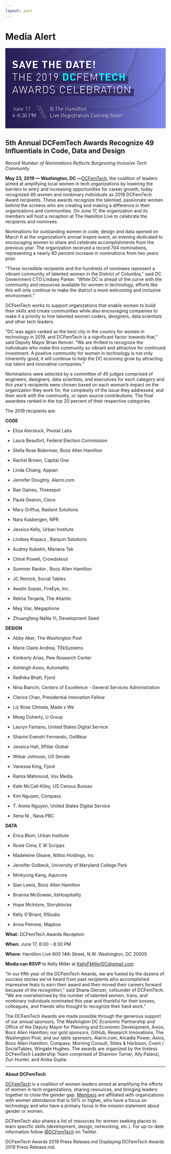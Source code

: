 ```yaml
---
layout: post
---
```

<h1><span class="main-headline">Media Alert</span></h1>

![](/assets/awards-2019/dcft19.jpg)
 
## 5th Annual DCFemTech Awards Recognize 49 Influentials in Code, Data and Design

_Record Number of Nominations Reflects Burgeoning Inclusive Tech Community_

**May 23, 2019 — Washington, DC —**[DCFemTech](https://dcfemtech.com), the coalition of leaders aimed at amplifying local women in tech organizations by lowering the barriers to entry and increasing opportunities for career growth, today recognized 49 women and nonbinary individuals as 2019 DCFemTech Award recipients. These awards recognize the talented, passionate women behind the screens who are creating and making a difference in their organizations and communities. On June 17, the organization and its members will host a reception at The Hamilton Live to celebrate the recipients and nominees.

Nominations for outstanding women in code, design and data opened on March 6 at the organization’s annual Inspire event, an evening dedicated to encouraging women to share and celebrate accomplishments from the previous year. The organization received a record 704 nominations, representing a nearly 80 percent increase in nominations from two years prior.

"These incredible recipients and the hundreds of nominees represent a vibrant community of talented women in the District of Columbia," said DC Government CTO Lindsey Parker. “While DC is ahead of the curve with the community and resources available for women in technology, efforts like this will only continue to make the district a more welcoming and inclusive environment.”

DCFemTech works to support organizations that enable women to build their skills and create communities while also encouraging companies to make it a priority to hire talented women coders, designers, data scientists and other tech leaders.

"DC was again ranked as the best city in the country for women in technology in 2019, and DCFemTech is a significant factor towards that," said Deputy Mayor Brian Kenner. “We are thrilled to recognize the individuals who make this community so vibrant and attractive for continued investment. A positive community for women in technology is not only inherently good, it will continue to help the DC economy grow by attracting top talent and innovative companies.”

Nominations were selected by a committee of 45 judges comprised of engineers, designers, data scientists, and executives for each category and this year’s recipients were chosen based on each woman’s impact on the organization they work for, the complexity of the issue they addressed, and their work with the community, or open source contributions. The final awardees ranked in the top 20 percent of their respective categories.

The 2019 recipients are:

**CODE**

* Eliza Aierstuck, Pivotal Labs

* Laura Beaufort, Federal Election Commission

* Stella Rose Biderman, Booz Allen Hamilton

* Rachel Brown, Capital One

* Linda Chiang, Appian

* Jennifer Doughty, Alarm.com

* Rae Gaines, Threespot

* Paula Gearon, Cisco

* Mary Griffus, Radiant Solutions

* Nara Kasbergen, NPR

* Jessica Kelly, Urban Institute

* Lindsey Kopacz	, Barquin Solutions

* Audrey Kubetin, Mariana Tek

* Chloé Powell, Crowdskout

* Summer Rankin	, Booz Allen Hamilton

* JC Remick, Social Tables

* Awalin Sopan, FireEye, Inc.

* Rekha Tenjarla, The Atlantic

* Meg Viar, Megaphone

* Zhuangfang NaNa Yi, Development Seed

**DESIGN**

* Abby Aker, The Washington Post

* Marie Claire Andrea, TEkSystems

* Kimberly Arias, Pew Research Center

* Ashleigh Axios, Automattic

* Radhika Bhatt, Fjord

* Nina Bianchi, Centers of Excellence - General Services Administration

* Clarice Chan, Presidential Innovation Fellow

* Liz Rose Chmela, Made x We

* Meag Doherty, U Group

* Lauryn Fantano, United States Digital Service

* Shavini Evendri Fernando, OxiWear

* Jessica Hall, 3Pillar Global

* Wilsar Johnson, US Senate

* Vanessa King, Fjord

* Ramla Mahmood, Vox Media

* Kate McCall-Kiley, US Census Bureau

* Kim Nguyen, Compass

* T. Annie Nguyen, United States Digital Service

* Xena Ni	, Nava PBC

**DATA**

* Erica Blom, Urban Institute

* Rosie Cima, E W Scripps

* Madeleine Gleave, Nithio Holdings, Inc

* Jennifer Golbeck, University of Maryland College Park

* Minkyung Kang, Aquicore

* Sian Lewis, Booz Allen Hamilton

* Brianna McGowan, ItsHospitality

* Hope McIntyre, Storyblocks

* Kelly O'Briant, RStudio

* Anna Petrone, Mapbox

**What:** DCFemTech Awards Reception

**When:** June 17, 6:00 – 8:30 PM

**Where:** Hamilton Live
600 14th Street, N.W.
Washington, DC 20005

**Media can RSVP** to Kelly Miller at KellyFMillerDC@gmail.com

"In our fifth year of the DCFemTech Awards, we are fueled by the dozens of success stories we’ve heard from past recipients who accomplished impressive feats to earn their award and then moved their careers forward because of the recognition," said Shana Glenzer, cofounder of DCFemTech. “We are overwhelmed by the number of talented women, trans, and nonbinary individuals nominated this year and thankful for their bosses, colleagues, and friends who thought to recognize their hard work.”

The DCFemTech Awards are made possible through the generous support of our annual sponsors, The Washington DC Economic Partnership and Office of the Deputy Mayor for Planning and Economic Development, Axios, Booz Allen Hamilton; our gold sponsors, GitHub, Research Innovations, The Washington Post; and our table sponsors, Alarm.com, Arcadia Power, Axios, Booz Allen Hamilton, Compass, Morning Consult, Stites & Harbison, Cvent / SocialTables, Wingate Hughes. The awards are organized by the tireless DCFemTech Leadership Team comprised of Shannon Turner, Ally Palanzi, Zuri Hunter, and Anika Gupta.

 ** **

**About DCFemTech**

[DCFemTech](https://dcfemtech.com) is a coalition of women leaders aimed at amplifying the efforts of women in tech organizations, sharing resources, and bringing leaders together to close the gender gap. [Members](https://dcfemtech.com/members) are affiliated with organizations with women attendance that is 50% or higher, who have a focus on technology and who have a primary focus in the mission statement about gender or women.

DCFemTech also shares a list of resources for women seeking places to learn specific skills (development, design, networking, etc.). For up-to-date information follow [@DCFemTech](http://www.twitter.com/dcfemtech) on Twitter.

DCFemTech Awards 2019 Press Release.md
Displaying DCFemTech Awards 2019 Press Release.md.